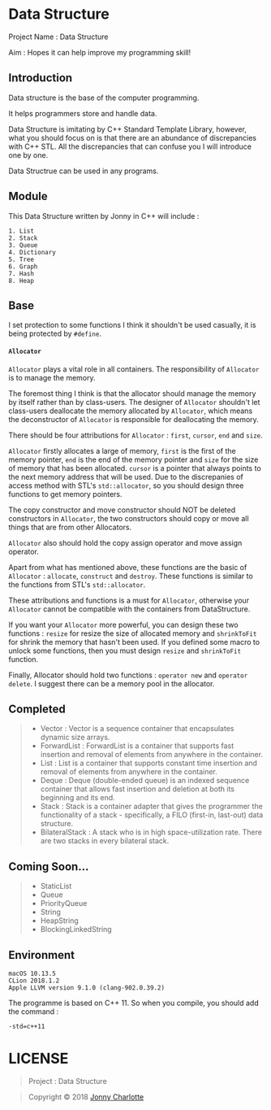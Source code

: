 # Data Structure

Project Name : Data Structure

Aim : Hopes it can help improve my programming skill!

## Introduction

Data structure is the base of the computer programming.

It helps programmers store and handle data.

Data Structure is imitating by C++ Standard Template Library, however, what you should focus on is that there are an abundance of discrepancies with C++ STL. All the discrepancies that can confuse you I will introduce one by one.

Data Structrue can be used in any programs.

## Module

This Data Structure written by Jonny in C++ will include :

```
1. List
2. Stack
3. Queue
4. Dictionary
5. Tree
6. Graph
7. Hash
8. Heap
```

## Base

I set protection to some functions I think it shouldn't be used casually, it is being protected by `#define`.

#### `Allocator`

`Allocator` plays a vital role in all containers. The responsibility of `Allocator` is to manage the memory.

The foremost thing I think is that the allocator should manage the memory by itself rather than by class-users. The designer of `Allocator` shouldn't let class-users deallocate the memory allocated by `Allocator`, which means the deconstructor of `Allocator` is responsible for deallocating the memory.

There should be four attributions for `Allocator` : `first`, `cursor`, `end` and `size`.

`Allocator` firstly allocates a large of memory, `first` is the first of the memory pointer, `end` is the end of the memory pointer and `size` for the size of memory that has been allocated. `cursor` is a pointer that always points to the next memory address that will be used. Due to the discrepanies of access method with STL's `std::allocator`, so you should design three functions to get memory pointers.

The copy constructor and move constructor should NOT be deleted constructors in `Allocator`, the two constructors should copy or move all things that are from other Allocators.

`Allocator` also should hold the copy assign operator and move assign operator.

Apart from what has mentioned above, these functions are the basic of `Allocator` : `allocate`, `construct` and `destroy`. These functions is similar to the functions from STL's `std::allocator`.

These attributions and functions is a must for `Allocator`, otherwise your `Allocator` cannot be compatible with the containers from DataStructure.

If you want your `Allocator` more powerful, you can design these two functions : `resize` for resize the size of allocated memory and `shrinkToFit` for shrink the memory that hasn't been used. If you defined some macro to unlock some functions, then you must design `resize` and `shrinkToFit` function.

Finally, Allocator should hold two functions : `operator new` and `operator delete`. I suggest there can be a memory pool in the allocator.

## Completed

>- Vector : Vector is a sequence container that encapsulates dynamic size arrays.
>- ForwardList : ForwardList is a container that supports fast insertion and removal of elements from anywhere in the container.
>- List : List is a container that supports constant time insertion and removal of elements from anywhere in the container.
>- Deque : Deque (double-ended queue) is an indexed sequence container that allows fast insertion and deletion at both its beginning and its end.
>- Stack : Stack is a container adapter that gives the programmer the functionality of a stack - specifically, a FILO (first-in, last-out) data structure.
>- BilateralStack : A stack who is in high space-utilization rate. There are two stacks in every bilateral stack.

## Coming Soon...

>- StaticList
>- Queue
>- PriorityQueue
>- String
>- HeapString
>- BlockingLinkedString

## Environment

 ```
 macOS 10.13.5
 CLion 2018.1.2
 Apple LLVM version 9.1.0 (clang-902.0.39.2)
 ```

The programme is based on C++ 11. So when you compile, you should add the command :

`-std=c++11`

# LICENSE

> Project : Data Structure

> Copyright © 2018 [Jonny Charlotte](https://jonny.vip)
